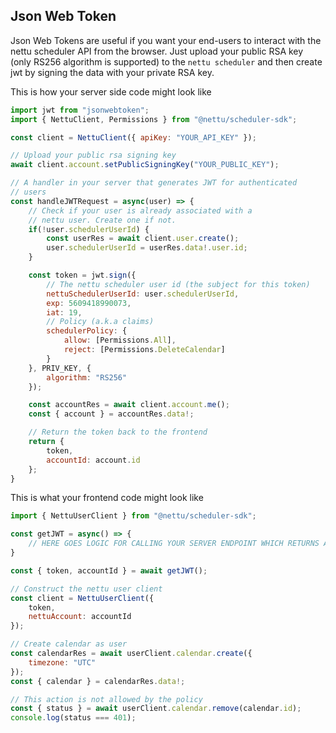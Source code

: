 ## Json Web Token 

Json Web Tokens are useful if you want your end-users to interact with the nettu scheduler API from the browser. Just upload your public RSA key (only RS256 algorithm is supported) to the `nettu scheduler` and then create jwt by signing the data with your private RSA key.

This is how your server side code might look like

```js
import jwt from "jsonwebtoken"; 
import { NettuClient, Permissions } from "@nettu/scheduler-sdk";

const client = NettuClient({ apiKey: "YOUR_API_KEY" });

// Upload your public rsa signing key
await client.account.setPublicSigningKey("YOUR_PUBLIC_KEY");

// A handler in your server that generates JWT for authenticated
// users 
const handleJWTRequest = async(user) => {
    // Check if your user is already associated with a
    // nettu user. Create one if not.
    if(!user.schedulerUserId) {
        const userRes = await client.user.create();
        user.schedulerUserId = userRes.data!.user.id;
    }

    const token = jwt.sign({
        // The nettu scheduler user id (the subject for this token)
        nettuSchedulerUserId: user.schedulerUserId,
        exp: 5609418990073,
        iat: 19,
        // Policy (a.k.a claims)
        schedulerPolicy: {
            allow: [Permissions.All],
            reject: [Permissions.DeleteCalendar]
        }
    }, PRIV_KEY, {
        algorithm: "RS256"
    });

    const accountRes = await client.account.me();
    const { account } = accountRes.data!;

    // Return the token back to the frontend
    return {
        token,
        accountId: account.id
    };
}

```


This is what your frontend code might look like 
```js
import { NettuUserClient } from "@nettu/scheduler-sdk";

const getJWT = async() => {
    // HERE GOES LOGIC FOR CALLING YOUR SERVER ENDPOINT WHICH RETURNS A JWT AND ACCOUNT ID
}

const { token, accountId } = await getJWT();

// Construct the nettu user client
const client = NettuUserClient({
    token,
    nettuAccount: accountId
});

// Create calendar as user
const calendarRes = await userClient.calendar.create({
    timezone: "UTC"
});
const { calendar } = calendarRes.data!;

// This action is not allowed by the policy
const { status } = await userClient.calendar.remove(calendar.id);
console.log(status === 401);
```
